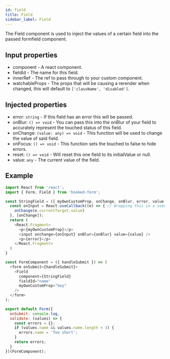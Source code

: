 ```yaml
---
id: field
title: Field
sidebar_label: Field
---
```


The Field component is used to inject the values of a certain field into the passed formfield component.

## Input properties

- component - A react component.
- fieldId - The name for this field.
- innerRef - The ref to pass through to your custom component.
- watchableProps - The props that will be causing a rerender when changed, this will
  default to `['className', 'disabled']`.

## Injected properties

- error: `string` - If this field has an error this will be passed.
- onBlur: `() => void` - You can pass this into the onBlur of your field to accurately represent the touched status of this field.
- onChange: `(value: any) => void` - This function will be used to change the value of said field.
- onFocus: `() => void` - This function sets the touched to false to hide errors.
- reset: `() => void` - Will reset this one field to its initialValue or null.
- value: `any` - The current value of the field.

## Example

```js
import React from 'react';
import { Form, Field } from 'hooked-form';

const StringField = ({ myOwnCustomProp, onChange, onBlur, error, value }) => {
  const onInput = React.useCallback((e) => { // Wrapping this in a useCallback prevents unneeded rerenders
    onChange(e.currentTarget.value)
  }, [onChange]);
  return (
    <React.Fragment>
      <p>{myOwnCustomProp}</p>
      <input onchange={onInput} onBlur={onBlur} value={value} />
      <p>{error}</p>
    </React.Fragment>
  )
}

const FormComponent = ({ handleSubmit }) => (
  <form onSubmit={handleSubmit}>
    <Field
      component={StringField}
      fieldId="name"
      myOwnCustomProp="hey"  
    />
  </form>
);

export default Form({
  onSubmit: console.log,
  validate: (values) => {
    const errors = {};
    if (values.name && values.name.length < 3) {
      errors.name = 'Too short';
    }
    return errors;
  }
})(FormComponent);
```
